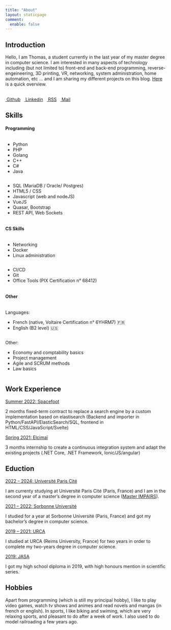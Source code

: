 ```yaml
---
title: "About"
layout: staticpage
comment:
  enable: false
---
```


## Introduction

Hello, I am Thomas, a student currently in the last year of my master degree in computer science. I am interested in many aspects of technology including (but not limited to) front-end and back-end programming, reverse-engeineering, 3D printing, VR, networking, system administration, home automation, etc … and I am sharing my different projects on this blog. [Here](/projects) is a quick overview.

<br/>
<a href="https://www.github.com/drosoCode" target="_blank"><i class="fab fa-github" style="color:black"></i>&nbsp;Github</a>
&nbsp;
<a href="https://www.linkedin.com/in/thomas-zouba/" target="_blank"><i class="fab fa-linkedin"></i>&nbsp;Linkedin</a>
&nbsp;
<a href="/index.xml" target="_blank"><i class="fas fa-rss-square" style="color:orange"></i>&nbsp;RSS</a>
&nbsp;
<a href="mailto:contact@thomasz.me" target="_blank"><i class="fas fa-envelope"></i>&nbsp;Mail</a>
<br/>

## Skills

#### Programming

<div class="row">
<div class="column">

- Python <i class="devicon-python-plain colored"></i>
- PHP <i class="devicon-php-plain colored"></i>
- Golang <i class="devicon-go-original-wordmark colored"></i>
- C++ <i class="devicon-cplusplus-plain colored"></i>
- C# <i class="devicon-csharp-plain colored"></i>
- Java <i class="devicon-java-plain colored"></i>
</div>  
<div class="column">

- SQL (MariaDB / Oracle/ Postgres) <i class="devicon-mysql-plain colored"></i> <i class="devicon-oracle-plain colored"></i> <i class="devicon-postgresql-plain colored"></i>
- HTML5 / CSS <i class="devicon-html5-plain colored"></i> <i class="devicon-css3-plain colored"></i>
- Javascript (web and nodeJS) <i class="devicon-javascript-plain colored"></i> <i class="devicon-nodejs-plain colored"></i> <i class="devicon-electron-original colored"></i>
- VueJS <i class="devicon-vuejs-plain colored"></i>
- Quasar, Bootstrap <i class="devicon-bootstrap-plain colored"></i>
- REST API, Web Sockets <i class="fas fa-plug" style="color: #1696db;"></i>
</div>
</div>

#### CS Skills
<div class="row">
<div class="column">

- Networking <i class="fas fa-network-wired" style="color: #1696db;"></i>
- Docker <i class="devicon-docker-plain colored"></i>
- Linux administration <i class="devicon-linux-plain colored"></i>
</div>  
<div class="column">

- CI/CD <i class="fas fa-retweet" style="color: #1696db;"></i>
- Git <i class="devicon-git-plain colored"></i>
- Office Tools (PIX Certification n° 68412) <i class="fas fa-file-word" style="color: #1696db;"></i>
</div>
</div>

#### Other
<div class="row">
<div class="column">

Languages:
 - French (native, Voltaire Certification n° 6YHRM7) 🇫🇷
 - English (B2 level) 🇺🇸
</div>  
<div class="column">

Other:
 - Economy and comptability basics <i class="fas fa-calculator" style="color: #8c4400;"></i>
 - Project management <i class="fas fa-users" style="color: #1696db;"></i>
 - Agile and SCRUM methods <i class="fas fa-project-diagram" style="color: #1696db;"></i>
 - Law basics <i class="fas fa-book" style="color: black;"></i>
</div>
</div>

## Work Experience

[Summer 2022: Spacefoot](https://spacefoot.com/)

2 months fixed-term contract to replace a search engine by a custom implementation based on elastisearch (Backend and importer in Python/FastAPI/ElasticSearch/SQL, frontend in HTML/CSS/JavaScript/Svelte)

[Spring 2021: Elcimaï](https://www.elcimai.com/technologies-et-services-numeriques/)

3 months internship to create a continuous integration system and adapt the existing projects (.NET Core, .NET Framework, Ionic/JS/angular)

## Eduction

[2022 – 2024: Université Paris Cité](https://u-paris.fr/)

I am currenty studying at Université Paris Cité (Paris, France) and I am in the second year of a master’s degree in computer science ([Master IMPAIRS](http://www.informatique.univ-paris-diderot.fr/formations/masters/impairs/accueil)).

[2021 – 2022: Sorbonne Université](https://www.sorbonne-universite.fr/)

I studied for a year at Sorbonne Université (Paris, France) and got my bachelor’s degree in computer science.

[2019 – 2021: URCA](https://www.univ-reims.fr/)

I studied at URCA (Reims University, France) for two years in order to complete my two-years degree in computer science.

[2019: JASA](https://www.jeanne-darc-st-aspais.com/)

I got my high school diploma in 2019, with high honours mention in scientific series.


## Hobbies

Apart from programming (which is still my principal hobby), I like to play video games, watch tv shows and animes and read novels and mangas (in french or english). In sports, I like biking and swiming, which are very relaxing sports, and pleasant to do after a week of work. I also used to do model railroading a few years ago.
